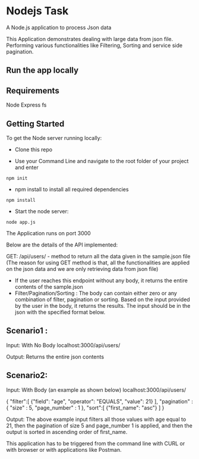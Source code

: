 # Nodejs Task
A Node.js application to process Json data

This Application demonstrates dealing with large data from json file. Performing various functionalities like Filtering, Sorting and service side pagination.

## Run the app locally

## Requirements

Node 
Express 
fs

## Getting Started

To get the Node server running locally:

* Clone this repo

* Use your Command Line and navigate to the root folder of your project and enter

```
npm init
```

* npm install to install all required dependencies

```
npm install
```
* Start the node server:

```
node app.js
```
The Application runs on port 3000

Below are the details of the API implemented:

GET: /api/users/ - method to return all the data given in the sample.json file (The reason for using GET method is that, all the functionalities are applied on the json data and we are only retrieving data from json file)
* If the user reaches this endpoint without any body, it returns the entire contents of the sample.json
* Filter/Pagination/Sorting : The body can contain either zero or any combination of filter, pagination or sorting. Based on the input provided by the user in the body, it returns the results. The input should be in the json with the specified format below.

## Scenario1 :
Input: With No Body
       localhost:3000/api/users/ 
       
Output: 
Returns the entire json contents

## Scenario2:
Input: With Body (an example as shown below)
          localhost:3000/api/users/
       
{
"filter":[
   {"field": "age", "operator": "EQUALS", "value": 21}
   ],
 "pagination" : {
	"size" : 5,
	"page_number" : 1
	},
 "sort":[
	{"first_name": "asc"}
  ]
}

Output: 
The above example input filters all those values with age equal to 21, then the pagination of size 5 and page_number 1 is applied, and then the output is sorted in ascending order of first_name.

This application has to be triggered from the command line with CURL or with browser or with applications like Postman.







